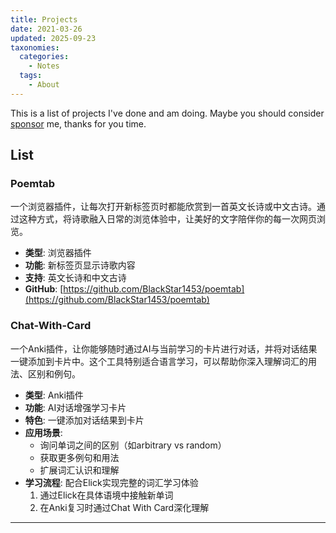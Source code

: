 ```yaml
---
title: Projects
date: 2021-03-26
updated: 2025-09-23
taxonomies:
  categories:
    - Notes
  tags:
    - About
---
```


This is a list of projects I've done and am doing. Maybe you should consider [sponsor](https://github.com/sponsors/theowenyoung) me, thanks for you time.

<!-- more -->

## List

### Poemtab
一个浏览器插件，让每次打开新标签页时都能欣赏到一首英文长诗或中文古诗。通过这种方式，将诗歌融入日常的浏览体验中，让美好的文字陪伴你的每一次网页浏览。

- **类型**: 浏览器插件
- **功能**: 新标签页显示诗歌内容
- **支持**: 英文长诗和中文古诗
- **GitHub**: [https://github.com/BlackStar1453/poemtab](https://github.com/BlackStar1453/poemtab)

### Chat-With-Card
一个Anki插件，让你能够随时通过AI与当前学习的卡片进行对话，并将对话结果一键添加到卡片中。这个工具特别适合语言学习，可以帮助你深入理解词汇的用法、区别和例句。

- **类型**: Anki插件
- **功能**: AI对话增强学习卡片
- **特色**: 一键添加对话结果到卡片
- **应用场景**:
  - 询问单词之间的区别（如arbitrary vs random）
  - 获取更多例句和用法
  - 扩展词汇认识和理解
- **学习流程**: 配合Elick实现完整的词汇学习体验
  1. 通过Elick在具体语境中接触新单词
  2. 在Anki复习时通过Chat With Card深化理解

---


